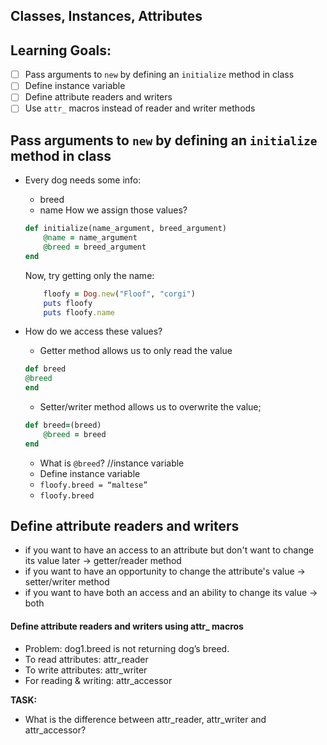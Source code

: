 ## Classes, Instances, Attributes

## Learning Goals:
- [ ] Pass arguments to `new` by defining an `initialize` method in class
- [ ] Define instance variable
- [ ] Define attribute readers and writers
- [ ] Use `attr_` macros instead of reader and writer methods

## Pass arguments to `new` by defining an `initialize` method in class
* Every dog needs some info:
    * breed
    * name 
    How we assign those values?

    ```ruby
    def initialize(name_argument, breed_argument)
        @name = name_argument
        @breed = breed_argument
    end
    ```
    Now, try getting only the name:
    ```ruby
        floofy = Dog.new("Floof", "corgi")
        puts floofy
        puts floofy.name
    ```

* How do we access these values?
    * Getter method allows us to only read the value
    ```ruby
    def breed
    @breed
    end
    ```

    * Setter/writer method allows us to overwrite the value;
    ```ruby
    def breed=(breed)
        @breed = breed
    end
    ```

    * What is `@breed`? //instance variable
    * Define instance variable
    * `floofy.breed = “maltese”`
    * `floofy.breed`

## Define attribute readers and writers
* if you want to have an access to an attribute but don't want to change its value later -> getter/reader method
* if you want to have an opportunity to change the attribute's value -> setter/writer method
* if you want to have both an access and an ability to change its value -> both

#### Define attribute readers and writers using attr_ macros
* Problem: dog1.breed is not returning dog’s breed.
* To read attributes: attr_reader
* To write attributes: attr_writer
* For reading & writing: attr_accessor

**TASK:**
* What is the difference between attr_reader, attr_writer and attr_accessor?